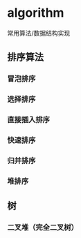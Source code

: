 # algorithm
常用算法/数据结构实现

## 排序算法

### 冒泡排序

### 选择排序

### 直接插入排序

### 快速排序

### 归并排序

### 堆排序

## 树

### 二叉堆（完全二叉树）
